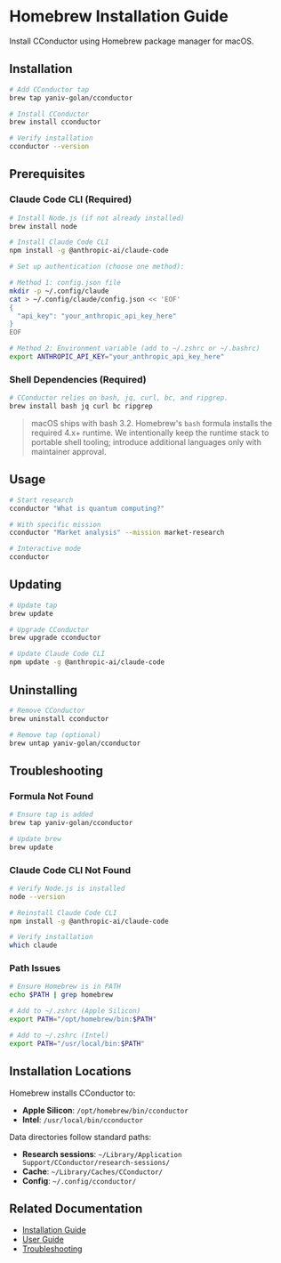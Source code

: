 # Homebrew Installation Guide

Install CConductor using Homebrew package manager for macOS.

## Installation

```bash
# Add CConductor tap
brew tap yaniv-golan/cconductor

# Install CConductor
brew install cconductor

# Verify installation
cconductor --version
```

## Prerequisites

### Claude Code CLI (Required)

```bash
# Install Node.js (if not already installed)
brew install node

# Install Claude Code CLI
npm install -g @anthropic-ai/claude-code

# Set up authentication (choose one method):

# Method 1: config.json file
mkdir -p ~/.config/claude
cat > ~/.config/claude/config.json << 'EOF'
{
  "api_key": "your_anthropic_api_key_here"
}
EOF

# Method 2: Environment variable (add to ~/.zshrc or ~/.bashrc)
export ANTHROPIC_API_KEY="your_anthropic_api_key_here"
```

### Shell Dependencies (Required)

```bash
# CConductor relies on bash, jq, curl, bc, and ripgrep.
brew install bash jq curl bc ripgrep
```

> macOS ships with bash 3.2. Homebrew's `bash` formula installs the required 4.x+ runtime. We intentionally keep the runtime stack to portable shell tooling; introduce additional languages only with maintainer approval.

## Usage

```bash
# Start research
cconductor "What is quantum computing?"

# With specific mission
cconductor "Market analysis" --mission market-research

# Interactive mode
cconductor
```

## Updating

```bash
# Update tap
brew update

# Upgrade CConductor
brew upgrade cconductor

# Update Claude Code CLI
npm update -g @anthropic-ai/claude-code
```

## Uninstalling

```bash
# Remove CConductor
brew uninstall cconductor

# Remove tap (optional)
brew untap yaniv-golan/cconductor
```

## Troubleshooting

### Formula Not Found
```bash
# Ensure tap is added
brew tap yaniv-golan/cconductor

# Update brew
brew update
```

### Claude Code CLI Not Found
```bash
# Verify Node.js is installed
node --version

# Reinstall Claude Code CLI
npm install -g @anthropic-ai/claude-code

# Verify installation
which claude
```

### Path Issues
```bash
# Ensure Homebrew is in PATH
echo $PATH | grep homebrew

# Add to ~/.zshrc (Apple Silicon)
export PATH="/opt/homebrew/bin:$PATH"

# Add to ~/.zshrc (Intel)
export PATH="/usr/local/bin:$PATH"
```

## Installation Locations

Homebrew installs CConductor to:

- **Apple Silicon**: `/opt/homebrew/bin/cconductor`
- **Intel**: `/usr/local/bin/cconductor`

Data directories follow standard paths:
- **Research sessions**: `~/Library/Application Support/CConductor/research-sessions/`
- **Cache**: `~/Library/Caches/CConductor/`
- **Config**: `~/.config/cconductor/`

## Related Documentation

- [Installation Guide](../README.md#installation)
- [User Guide](USER_GUIDE.md)
- [Troubleshooting](TROUBLESHOOTING.md)
